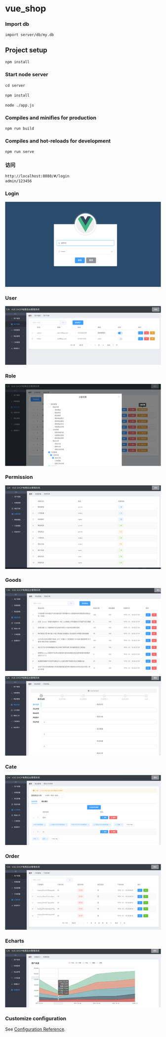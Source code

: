 # vue_shop
### Import db
```Import db
import server/db/my.db
```
## Project setup
```
npm install
```

### Start node server
```
cd server

npm install 

node ./app.js
```

### Compiles and minifies for production
```
npm run build
```

### Compiles and hot-reloads for development
```
npm run serve
```
### 访问
```
http://localhost:8080/#/login
admin/123456
```

### Login
![img.png](img.png)

### User
![img_1.png](img_1.png)

### Role
![img_2.png](img_2.png)

### Permission
![img_3.png](img_3.png)

### Goods
![img_4.png](img_4.png)

![img_5.png](img_5.png)

### Cate
![img_6.png](img_6.png)

### Order
![img_7.png](img_7.png)

### Echarts
![img_8.png](img_8.png)

### Customize configuration
See [Configuration Reference](https://cli.vuejs.org/config/).
